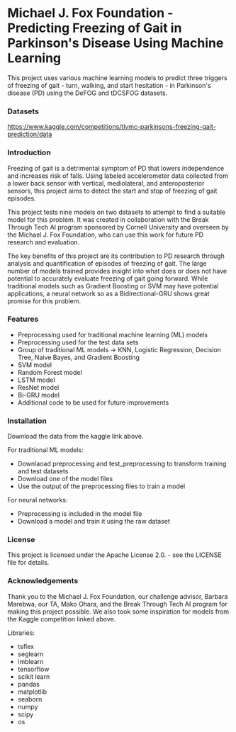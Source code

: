 # Michael J. Fox Foundation - Predicting Freezing of Gait in Parkinson's Disease Using Machine Learning
This project uses various machine learning models to predict three triggers of freezing of gait - turn, walking, and start hesitation - in Parkinson's disease (PD) using the DeFOG and tDCSFOG datasets. 

### Datasets
https://www.kaggle.com/competitions/tlvmc-parkinsons-freezing-gait-prediction/data

### Introduction
Freezing of gait is a detrimental symptom of PD that lowers independence and increases risk of falls. Using labeled accelerometer data collected from a lower back sensor with vertical, mediolateral, and anteroposterior sensors, this project aims to detect the start and stop of freezing of gait episodes. 

This project tests nine models on two datasets to attempt to find a suitable model for this problem. It was created in collaboration with the Break Through Tech AI program sponsored by Cornell University and overseen by the Michael J. Fox Foundation, who can use this work for future PD research and evaluation. 

The key benefits of this project are its contribution to PD research through analysis and quantification of episodes of freezing of gait. The large number of models trained provides insight into what does or does not have potential to accurately evaluate freezing of gait going forward. While traditional models such as Gradient Boosting or SVM may have potential applications, a neural network so as a Bidirectional-GRU shows great promise for this problem.

### Features
- Preprocessing used for traditional machine learning (ML) models
- Preprocessing used for the test data sets
- Group of traditional ML models -> KNN, Logistic Regression, Decision Tree, Naive Bayes, and Gradient Boosting
- SVM model
- Random Forest model
- LSTM model
- ResNet model
- Bi-GRU model
- Additional code to be used for future improvements

### Installation
Download the data from the kaggle link above.

For traditional ML models:
- Downlaoad preprocessing and test_preprocessing to transform training and test datasets
- Download one of the model files
- Use the output of the preprocessing files to train a model

For neural networks:
- Preprocessing is included in the model file
- Download a model and train it using the raw dataset

### License
This project is licensed under the Apache License 2.0. - see the LICENSE file for details.

### Acknowledgements
Thank you to the Michael J. Fox Foundation, our challenge advisor, Barbara Marebwa, our TA, Mako Ohara, and the Break Through Tech AI program for making this project possible. We also took some inspiration for models from the Kaggle competition linked above.

Libraries:
- tsflex
- seglearn
- imblearn
- tensorflow
- scikit learn
- pandas
- matplotlib
- seaborn
- numpy
- scipy
- os
